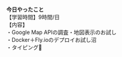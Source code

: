**今日やったこと**<br>
【学習時間】9時間/日<br>
【内容】<br>
・Google Map APIの調査・地図表示のお試し<br>
・Docker＋Fly.ioのデプロイお試し沼<br>
・タイピング🍦
